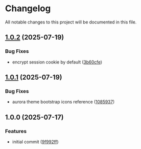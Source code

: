 # Changelog

All notable changes to this project will be documented in this file.

## [1.0.2](https://github.com/forepath/obms/compare/v1.0.1...v1.0.2) (2025-07-19)


### Bug Fixes

* encrypt session cookie by default ([3b60cfe](https://github.com/forepath/obms/commit/3b60cfefd16f28839105eb11ab61e29ccd7597e8))

## [1.0.1](https://github.com/forepath/obms/compare/v1.0.0...v1.0.1) (2025-07-19)


### Bug Fixes

* aurora theme bootstrap icons reference ([1085937](https://github.com/forepath/obms/commit/1085937d7ca2b9f2d653cf498ed110aad9acfcc9))

## 1.0.0 (2025-07-17)


### Features

* initial commit ([9f992ff](https://github.com/forepath/obms/commit/9f992ffde57e150b58a71f1dc0f847c29dd37633))
